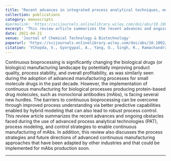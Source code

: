```yaml
---
title: "Recent advances in integrated process analytical techniques, modeling, and control strategies to enable continuous biomanufacturing of monoclonal antibodies"
collection: publications
category: manuscripts
#permalink: 'https://scijournals.onlinelibrary.wiley.com/doi/abs/10.1002/jctb.6765'
excerpt: 'This review article summarizes the recent advances and ongoing obstacles faced during the use of advanced process analytical technologies (PAT), process modeling, and control strategies to enable continuous manufacturing of mAbs. In addition, this review also discusses the process strategies and future directions of advanced continuous manufacturing approaches that have been adapted by other industries and that could be implemented for mAbs production soon.'
date: 2021-04-21
venue: 'Journal of Chemical Technology & Biotechnology'
paperurl: 'https://scijournals.onlinelibrary.wiley.com/doi/abs/10.1002/jctb.6765'
citation: 'YChopda, V., Gyorgypal, A., Yang, O., Singh, R., Ramachandran, R., Zhang, H., ... & Ierapetritou, M. G. (2021). &quot;Journal of Chemical Technology & Biotechnology.&quot; <i>Journal of Chemical Technology & Biotechnology</i>. 97(9), 2317-2335.'
---
```


Continuous bioprocessing is significantly changing the biological drugs (or biologics) manufacturing landscape by potentially improving product quality, process stability, and overall profitability, as was similarly seen during the adoption of advanced manufacturing processes for small molecule drugs in the past decade. However, the implementation of continuous manufacturing for biological processes producing protein-based drug molecules, such as monoclonal antibodies (mAbs), is facing several new hurdles. The barriers to continuous bioprocessing can be overcome through improved process understanding via better predictive capabilities enabled by hybrid modeling that can also lead to robust process control. This review article summarizes the recent advances and ongoing obstacles faced during the use of advanced process analytical technologies (PAT), process modeling, and control strategies to enable continuous manufacturing of mAbs. In addition, this review also discusses the process strategies and future directions of advanced continuous manufacturing approaches that have been adapted by other industries and that could be implemented for mAbs production soon.

--- 
